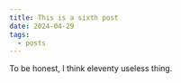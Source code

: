 ```yaml
---
title: This is a sixth post
date: 2024-04-29
tags:
  - posts
---
```


To be honest, I think eleventy useless thing.
